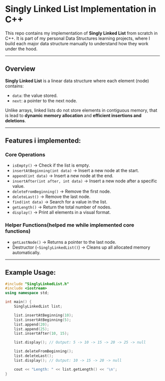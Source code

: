 # Singly Linked List Implementation in C++

This repo contains my implementation of **Singly Linked List** from scratch in C++.
It is part of my personal Data Structures learning projects, where I build each major data structure manually to understand how they work under the hood.

---

## Overview

**Singly Linked List** is a linear data structure where each element (node) contains:
- `data`: the value stored.
- `next`: a pointer to the next node.

Unlike arrays, linked lists do not store elements in contiguous memory, that is lead to **dynamic memory allocation** and **efficient insertions and deletions**.

---

## Features i implemented:

### Core Operations
- `isEmpty()` → Check if the list is empty.
- `insertAtBeginning(int data)` → Insert a new node at the start.
- `append(int data)` → Insert a new node at the end.
- `insertAfter(int after, int data)` → Insert a new node after a specific value.
- `deleteFromBeginning()` → Remove the first node.
- `deleteLast()` → Remove the last node.
- `find(int data)` → Search for a value in the list.
- `getLength()` → Return the total number of nodes.
- `display()` → Print all elements in a visual format.

### Helper Functions(helped me while implemented core functions)
- `getLastNode()` → Returns a pointer to the last node.
- Destructor (`~SinglyLinkedList()`) → Cleans up all allocated memory automatically.

---

## Example Usage:

```cpp
#include "SinglyLinkedList.h"
#include <iostream>
using namespace std;

int main() {
    SinglyLinkedList list;

    list.insertAtBeginning(10);
    list.insertAtBeginning(5);
    list.append(20);
    list.append(25);
    list.insertAfter(10, 15);

    list.display(); // Output: 5 -> 10 -> 15 -> 20 -> 25 -> null

    list.deleteFromBeginning();
    list.deleteLast();
    list.display(); // Output: 10 -> 15 -> 20 -> null

    cout << "Length: " << list.getLength() << '\n';
}
```
